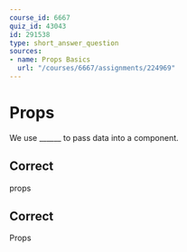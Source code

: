 ```yaml
---
course_id: 6667
quiz_id: 43043
id: 291538
type: short_answer_question
sources:
- name: Props Basics
  url: "/courses/6667/assignments/224969"
---
```


# Props

We use \_\_\_\_\_\_ to pass data into a component.

## Correct

props

## Correct

Props
